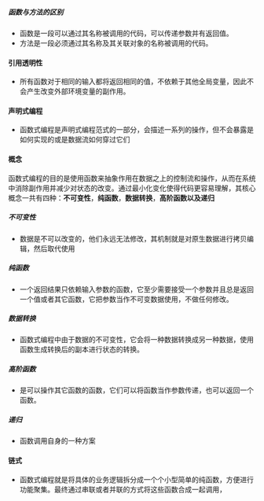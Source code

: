 ##### 函数与方法的区别

* 函数是一段可以通过其名称被调用的代码，可以传递参数并有返回值。
* 方法是一段必须通过其名称及其关联对象的名称被调用的代码。

#### 引用透明性

* 所有函数对于相同的输入都将返回相同的值，不依赖于其他全局变量，因此不会产生改变外部环境变量的副作用。

#### 声明式编程

* 函数式编程是声明式编程范式的一部分，会描述一系列的操作，但不会暴露是如何实现的或是数据流如何穿过它们

#### 概念

函数式编程的目的是使用函数来抽象作用在数据之上的控制流和操作，从而在系统中消除副作用并减少对状态的改变。通过最小化变化使得代码更容易理解，其核心概念一共有四种：**不可变性**，**纯函数**，**数据转换**，**高阶函数以及递归**

  ##### 不可变性
   - 数据是不可以改变的，他们永远无法修改，其机制就是对原生数据进行拷贝编辑，然后取代使用
  ##### 纯函数
   - 一个返回结果只依赖输入参数的函数，它至少需要接受一个参数并且总是返回一个值或者其它函数，它把参数当作不可变数据使用，不做任何修改。
  ##### 数据转换
   - 函数式编程中由于数据的不可变性，它会将一种数据转换成另一种数据，使用函数生成转换后的副本进行状态的转换。
  ##### 高阶函数
   - 是可以操作其它函数的函数，它们可以将函数当作参数传递，也可以返回一个函数。
  ##### 递归
   - 函数调用自身的一种方案

#### 链式

* 函数式编程就是将具体的业务逻辑拆分成一个个小型简单的纯函数，方便进行功能聚集。最终通过串联或者并联的方式将这些函数合成一起调用，
